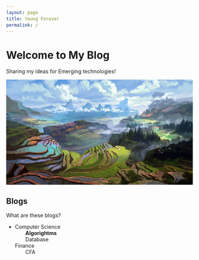 ```yaml
---
layout: page
title: Young Forever
permalink: /
---
```


# Welcome to My Blog

Sharing my ideas for Emerging technologies!

![assets/img/scene.jpg](assets/img/scene.jpg)



## Blogs

What are these blogs?

* Computer Science \
&emsp;&emsp;**Algorightms** \
&emsp;&emsp;Database  \
Finance \
&emsp;&emsp;CFA

  

